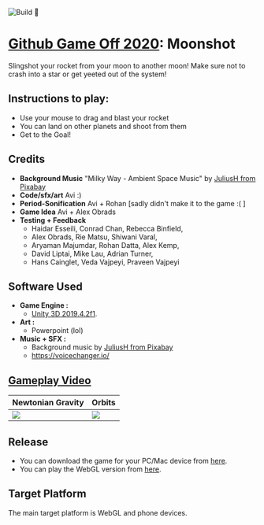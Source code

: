![Build 🧱](https://github.com/avivajpeyi/moonshot/workflows/Build%20%F0%9F%A7%B1/badge.svg?branch=main)

# [Github Game Off 2020](https://itch.io/jam/game-off-2020): Moonshot
Slingshot your rocket from your moon to another moon! Make sure not to crash into a star or get yeeted out of the system! 

## Instructions to play: 
- Use your mouse to drag and blast your rocket 
- You can land on other planets and shoot from them 
- Get to the Goal! 


## Credits
- **Background Music**	"Milky Way - Ambient Space Music" by [JuliusH from Pixabay]
- **Code/sfx/art**	Avi :) 
- **Period-Sonification** 	Avi + Rohan [sadly didn't make it to the game :( ]
- **Game Idea**	Avi + Alex Obrads
- **Testing + Feedback**	
  - Haidar Esseili,  Conrad Chan, Rebecca Binfield,  
  - Alex Obrads, Rie Matsu, Shiwani Varal, 
  - Aryaman Majumdar, Rohan Datta,  Alex Kemp, 
  - David Liptai, Mike Lau, Adrian Turner, 
  - Hans Cainglet, Veda Vajpeyi, Praveen Vajpeyi
 

## Software Used
* **Game Engine :**
  * [Unity 3D 2019.4.2f1](https://unity3d.com/get-unity/download/archive).
* **Art :**
  * Powerpoint (lol)
* **Music + SFX :**
  * Background music by [JuliusH from Pixabay]
  * https://voicechanger.io/ 



## [Gameplay Video](https://giphy.com/gifs/tsxAKRUT5S9fGMn1R4/html5)



| Newtonian Gravity | Orbits  |
|---|---|
| ![](https://media.giphy.com/media/tsxAKRUT5S9fGMn1R4/giphy.gif)  | ![](https://media.giphy.com/media/G4fchPxQsw1YQBBUnX/giphy.gif)  |

## Release
* You can download the game for your PC/Mac device from [here](https://avivajpeyi.itch.io/moonshot).
* You can play the WebGL version from [here](https://avivajpeyi.itch.io/moonshot).



## Target Platform

The main target platform is WebGL and phone devices.

[JuliusH from Pixabay]: https://pixabay.com/users/juliush-3921568/?tab=audio&utm_source=link-attribution&utm_medium=referral&utm_campaign=audio&utm_content=1395
